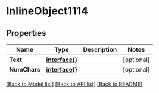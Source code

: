 # InlineObject1114

## Properties

Name | Type | Description | Notes
------------ | ------------- | ------------- | -------------
**Text** | [**interface{}**](.md) |  | [optional] 
**NumChars** | [**interface{}**](.md) |  | [optional] 

[[Back to Model list]](../README.md#documentation-for-models) [[Back to API list]](../README.md#documentation-for-api-endpoints) [[Back to README]](../README.md)


